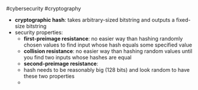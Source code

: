 #cybersecurity 
#cryptography 
- **cryptographic hash**: takes arbitrary-sized bitstring and outputs a fixed-size bitstring
- security properties:
	- **first-preimage resistance**: no easier way than hashing randomly chosen values to find input whose hash equals some specified value
	- **collision resistance**: no easier way than hashing random values until you find two inputs whose hashes are equal
	- **second-preimage resistance**:
	- hash needs to be reasonably big (128 bits) and look random to have these two properties
	- 
